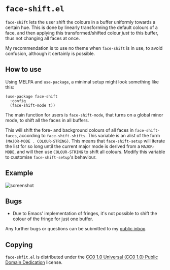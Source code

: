 `face-shift.el`
===============

`face-shift` lets the user shift the colours in a buffer uniformly
towards a certain hue. This is done by linearly transforming the default
colours of a face, and then applying this transformed/shifted colour
_just_ to this buffer, thus not changing all faces at once.

My recommendation is to use no theme when `face-shift` is in use, to
avoid confusion, although it certainly is possible.

How to use
----------

Using MELPA and `use-package`, a minimal setup might look something like
this:

	(use-package face-shift
	  :config
      (face-shift-mode t))

The main function for users is `face-shift-mode`, that turns on a global
minor mode, to shift all the faces in all buffers.

This will shift the fore- and background colours of all faces in
`face-shift-faces`, according to `face-shift-shifts`. This variable is
an alist of the form `(MAJOR-MODE . COLOUR-STRING)`. This means that
`face-shift-setup` will iterate the list for so long until the current
major mode is derived from a `MAJOR-MODE`, and will then use
`COLOUR-STRING` to shift all colours. Modify this variable to customise
`face-shift-setup`'s behaviour.

Example
-------

![screenshot]

Bugs
----

- Due to Emacs' implementation of fringes, it's not possible to shift
  the colour of the fringe for just one buffer.

Any further bugs or questions can be submitted to my [public inbox][mailing list].

Copying
-------

`face-shfit.el` is distributed under the [CC0 1.0 Universal (CC0 1.0) Public
Domain Dedication][cc0] license.

[screenshot]: https://files.catbox.moe/1tuaic.png
[mailing list]: https://lists.sr.ht/~zge/public-inbox
[cc0]: https://creativecommons.org/publicdomain/zero/1.0/deed
